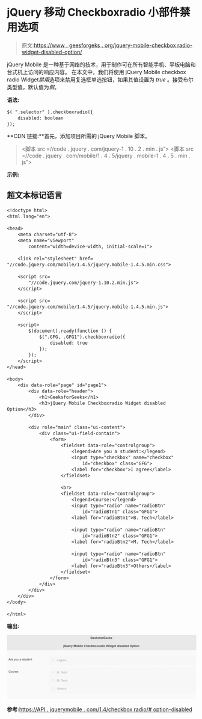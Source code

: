 # jQuery 移动 Checkboxradio 小部件禁用选项

> 原文:[https://www . geesforgeks . org/jquery-mobile-checkbox radio-widget-disabled-option/](https://www.geeksforgeeks.org/jquery-mobile-checkboxradio-widget-disabled-option/)

jQuery Mobile 是一种基于网络的技术，用于制作可在所有智能手机、平板电脑和台式机上访问的响应内容。
在本文中，我们将使用 jQuery Mobile checkbox radio Widget*禁用*选项来禁用复选框单选按钮，如果其值设置为 *true* 。接受布尔类型值，默认值为*假*。

**语法:**

```
$( ".selector" ).checkboxradio({
    disabled: boolean
});
```

**CDN 链接:**首先，添加项目所需的 jQuery Mobile 脚本。

> <link rel="”stylesheet”" href="”//code.jquery.com/mobile/1.4.5/jquery.mobile-1.4.5.min.css”">
> <脚本 src =//code . jquery . com/jquery-1 . 10 . 2 . min . js”></脚本>
> <脚本 src =//code . jquery . com/mobile/1 . 4 . 5/jquery . mobile-1 . 4 . 5 . min . js”></脚本>

**示例:**

## 超文本标记语言

```
<!doctype html>
<html lang="en">

<head>
    <meta charset="utf-8">
    <meta name="viewport" 
        content="width=device-width, initial-scale=1">

    <link rel="stylesheet" href=
"//code.jquery.com/mobile/1.4.5/jquery.mobile-1.4.5.min.css">

    <script src=
        "//code.jquery.com/jquery-1.10.2.min.js">
    </script>

    <script src=
"//code.jquery.com/mobile/1.4.5/jquery.mobile-1.4.5.min.js">
    </script>

    <script>
        $(document).ready(function () {
            $(".GFG, .GFG1").checkboxradio({
                disabled: true
            });
        });
    </script>
</head>

<body>
    <div data-role="page" id="page1">
        <div data-role="header">
            <h1>GeeksforGeeks</h1>
            <h3>jQuery Mobile Checkboxradio Widget disabled Option</h3>
        </div>

        <div role="main" class="ui-content">
            <div class="ui-field-contain">
                <form>
                    <fieldset data-role="controlgroup">
                        <legend>Are you a student:</legend>
                        <input type="checkbox" name="checkbox" 
                            id="checkbox" class="GFG">
                        <label for="checkbox">I agree</label>
                    </fieldset>

                    <br>
                    <fieldset data-role="controlgroup">
                        <legend>Course:</legend>
                        <input type="radio" name="radioBtn" 
                            id="radioBtn1" class="GFG1">
                        <label for="radioBtn1">B. Tech</label>

                        <input type="radio" name="radioBtn" 
                            id="radioBtn2" class="GFG1">
                        <label for="radioBtn2">M. Tech</label>

                        <input type="radio" name="radioBtn" 
                            id="radioBtn3" class="GFG1">
                        <label for="radioBtn3">Others</label>
                    </fieldset>
                </form>
            </div>
        </div>
    </div>
</body>

</html>
```

**输出:**

![](img/8743a9c41dc022e55344df423df04633.png)

**参考:**[https://API . jquerymobile . com/1.4/checkbox radio/# option-disabled](https://api.jquerymobile.com/1.4/checkboxradio/#option-disabled)